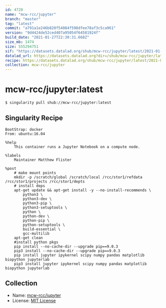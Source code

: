 ```yaml
---
id: 4720
name: "mcw-rcc/jupyter"
branch: "master"
tag: "latest"
commit: "a791a1e246b820f54084f598dfee78af3c5ca961"
version: "9d4424de52ced407a95054f64581924f"
build_date: "2021-01-27T22:30:31.668Z"
size_mb: 1474
size: 555294751
sif: "https://datasets.datalad.org/shub/mcw-rcc/jupyter/latest/2021-01-27-a791a1e2-9d4424de/9d4424de52ced407a95054f64581924f.simg"
datalad_url: https://datasets.datalad.org?dir=/shub/mcw-rcc/jupyter/latest/2021-01-27-a791a1e2-9d4424de/
recipe: https://datasets.datalad.org/shub/mcw-rcc/jupyter/latest/2021-01-27-a791a1e2-9d4424de/Singularity
collection: mcw-rcc/jupyter
---
```


# mcw-rcc/jupyter:latest

```bash
$ singularity pull shub://mcw-rcc/jupyter:latest
```

## Singularity Recipe

```singularity
BootStrap: docker
From: ubuntu:16.04

%help
    This container runs a Jupyter Notebook on a compute node.

%labels
    Maintainer Matthew Flister

%post
    # make mount points
    mkdir -p /scratch/global /scratch/local /rcc/stor1/refdata /rcc/stor1/projects /rcc/stor1/depts
    # install deps
    apt-get update && apt-get install -y --no-install-recommends \
        python3 \
        python3-dev \
        python3-pip \
        python3-setuptools \
        python \
        python-dev \
        python-pip \
        python-setuptools \
        build-essential \
        gcc-multilib
    apt-get clean
    #install python pkgs
    pip install --no-cache-dir --upgrade pip==9.0.3
    pip3 install --no-cache-dir --upgrade pip==9.0.3
    pip install jupyter ipykernel scipy numpy pandas matplotlib biopython jupyterlab
    pip3 install jupyter ipykernel scipy numpy pandas matplotlib biopython jupyterlab
```

## Collection

 - Name: [mcw-rcc/jupyter](https://github.com/mcw-rcc/jupyter)
 - License: [MIT License](https://api.github.com/licenses/mit)

